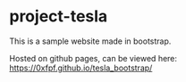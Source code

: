 # project-tesla

This is a sample website made in bootstrap.

Hosted on github pages, can be viewed here: https://0xfpf.github.io/tesla_bootstrap/
